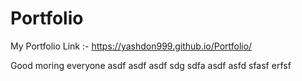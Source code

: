 # Portfolio
My Portfolio Link :-
https://yashdon999.github.io/Portfolio/

Good moring everyone
asdf
asdf
asdf
sdg
sdfa
asdf
asfd
sfasf
erfsf
